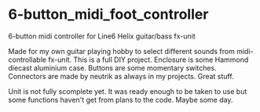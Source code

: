 # 6-button_midi_foot_controller
6-button midi controller for Line6 Helix guitar/bass fx-unit

Made for my own guitar playing hobby to select different sounds from midi-controllable fx-unit.
This is a full DIY project. Enclosure is some Hammond diecast aluminium case. Buttons are some momentary switches. Connectors are made by neutrik as always in my projects. Great stuff.

Unit is not fully scomplete yet. It was ready enough to be taken to use but some functions haven't get from plans to the code. Maybe some day.
